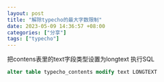 ```yaml
---
layout: post
title: "解除typecho的最大字数限制"
date: 2023-05-09 14:36:57 +08:00
categories: ["分享"]
tags: ["typecho"]
---
```


把contens表里的text字段类型设置为longtext
执行SQL
```sql
alter table typecho_contents modify text LONGTEXT
```